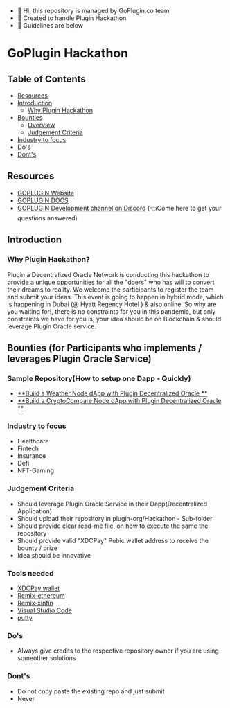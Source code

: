 - 👋 Hi, this repository is managed by GoPlugin.co team
- 👀 Created to handle Plugin Hackathon
- 🌱 Guidelines are below

# GoPlugin Hackathon 

## Table of Contents
* [Resources](#Resources)
* [Introduction](#Introduction)
    * [Why Plugin Hackathon](#Why-Plugin-Hackathon)
* [Bounties](#Bounties-for-Participants)
    * [Overview](#Bounty-Overview)
    * [Judgement Criteria](#Judgement-Criteria)
* [Industry to focus](#Industry_to_focus)
* [Do's](#Do's)
* [Dont's](#Dont's)

## Resources
* [GOPLUGIN Website](https://www.goplugin.co/)
* [GOPLUGIN DOCS](https://docs.goplugin.co/)
* [GOPLUGIN Development channel on Discord](https://discord.gg/4ATypYHudd) (👈Come here to get your questions answered)

## Introduction
### Why Plugin Hackathon?

Plugin a Decentralized Oracle Network is conducting this hackathon to provide a unique opportunities for all the "doers" who has will to convert their dreams to reality. We welcome the participants to register the team and submit your ideas. This event is going to happen in hybrid mode, which is happening in Dubai (@ Hyatt Regency Hotel ) & also online. So why are you waiting for!, there is no constraints for you in this pandemic, but only constraints we have for you is, your idea should be on Blockchain & should leverage Plugin Oracle service.

## Bounties (for Participants who implements / leverages Plugin Oracle Service)

### Sample Repository(How to setup one Dapp - Quickly)
* [**Build a Weather Node dApp with Plugin Decentralized Oracle **](https://github.com/GoPlugin/plugin-weather-node-adapter)
* [**Build a CryptoCompare Node dApp with Plugin Decentralized Oracle **](https://github.com/GoPlugin/plugin-weather-node-adapter)

### Industry to focus
* Healthcare
* Fintech
* Insurance
* Defi
* NFT-Gaming

### Judgement Criteria
* Should leverage Plugin Oracle Service in their Dapp(Decentralized Application)
* Should upload their repository in plugin-org/Hackathon - Sub-folder
* Should provide clear read-me file, on how to execute the same the repository
* Should provide valid "XDCPay" Pubic wallet address to receive the bounty / prize
* Idea should be innovative

### Tools needed
* [XDCPay wallet](https://chrome.google.com/webstore/detail/xdcpay/bocpokimicclpaiekenaeelehdjllofo/related?hl=en-GB)
* [Remix-ethereum](https://remix.ethereum.org/)
* [Remix-xinfin](https://remix.xinfin.network/)
* [Visual Studio Code](https://code.visualstudio.com/download)
* [putty](https://www.chiark.greenend.org.uk/~sgtatham/putty/latest.html)


### Do's 
* Always give credits to the respective repository owner if you are using someother solutions

### Dont's 
* Do not copy paste the existing repo and just submit
* Never 
